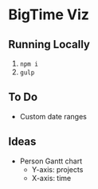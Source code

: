 # BigTime Viz

## Running Locally
1. `npm i`
1. `gulp`

## To Do
* Custom date ranges

## Ideas
* Person Gantt chart
  * Y-axis: projects
  * X-axis: time
